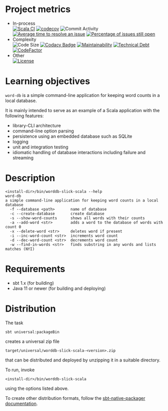 # Project metrics

- In-process  
  [![Scala CI](https://img.shields.io/github/workflow/status/LoyolaChicagoCode/worddb-slick-scala/Scala%20CI)](https://github.com/LoyolaChicagoCode/worddb-slick-scala/actions)
  [![codecov](https://img.shields.io/codecov/c/github/LoyolaChicagoCode/worddb-slick-scala)](https://codecov.io/gh/LoyolaChicagoCode/worddb-slick-scala)
  ![Commit Activity](https://img.shields.io/github/commit-activity/m/LoyolaChicagoCode/worddb-slick-scala)
  [![Average time to resolve an issue](http://isitmaintained.com/badge/resolution/LoyolaChicagoCode/worddb-slick-scala.svg)](http://isitmaintained.com/project/LoyolaChicagoCode/worddb-slick-scala "Average time to resolve an issue")
  [![Percentage of issues still open](http://isitmaintained.com/badge/open/LoyolaChicagoCode/worddb-slick-scala.svg)](http://isitmaintained.com/project/LoyolaChicagoCode/worddb-slick-scala "Percentage of issues still open")
- Complexity  
  ![Code Size](https://img.shields.io/github/languages/code-size/LoyolaChicagoCode/worddb-slick-scala)
  [![Codacy Badge](https://img.shields.io/codacy/grade/20f5854f50c94a448968683ad33a687f)](https://www.codacy.com/gh/LoyolaChicagoCode/worddb-slick-scala/dashboard?utm_source=github.com&amp;utm_medium=referral&amp;utm_content=LoyolaChicagoCode/worddb-slick-scala&amp;utm_campaign=Badge_Grade)
  [![Maintainability](https://img.shields.io/codeclimate/maintainability/LoyolaChicagoCode/worddb-slick-scala)](https://codeclimate.com/github/LoyolaChicagoCode/worddb-slick-scala/maintainability)
  [![Technical Debt](https://img.shields.io/codeclimate/tech-debt/LoyolaChicagoCode/worddb-slick-scala)](https://codeclimate.com/github/LoyolaChicagoCode/worddb-slick-scala/trends/technical_debt)
  [![CodeFactor](https://img.shields.io/codefactor/grade/github/LoyolaChicagoCode/worddb-slick-scala)](https://www.codefactor.io/repository/github/LoyolaChicagoCode/worddb-slick-scala)
- Other  
  [![License](http://img.shields.io/:license-mit-blue.svg)](http://doge.mit-license.org)

# Learning objectives

`word-db` is a simple command-line application for keeping word counts in a local database.

It is mainly intended to serve as an example of a Scala application with the following features:

- library-CLI architecture
- command-line option parsing
- persistence using an embedded database such as SQLite
- logging
- unit and integration testing
- idiomatic handling of database interactions including failure and streaming

# Description

```
<install-dir>/bin/worddb-slick-scala --help
word-db
a simple command-line application for keeping word counts in a local database
  -f --database <path>       name of database
  -c --create-database       create database
  -s --show-word-counts      shows all words with their counts
  -a --add-word <str>        adds a word to the database of words with count 0
  -x --delete-word <str>     deletes word if present
  -i --inc-word-count <str>  increments word count
  -d --dec-word-count <str>  decrements word count
  -w --find-in-words <str>   finds substring in any words and lists matches (NYI)
```

# Requirements

- sbt 1.x (for building)
- Java 11 or newer  (for building and deploying)

# Distribution

The task

```sbt universal:packageBin```

creates a universal zip file

```target/universal/worddb-slick-scala-<version>.zip```

that can be distributed and deployed by unzipping it in a suitable directory. 

To run, invoke

```<install-dir>/bin/worddb-slick-scala```

using the options listed above.

To create other distribution formats, follow the [sbt-native-packager documentation](https://www.scala-sbt.org/sbt-native-packager/gettingstarted.html#packaging-formats).
